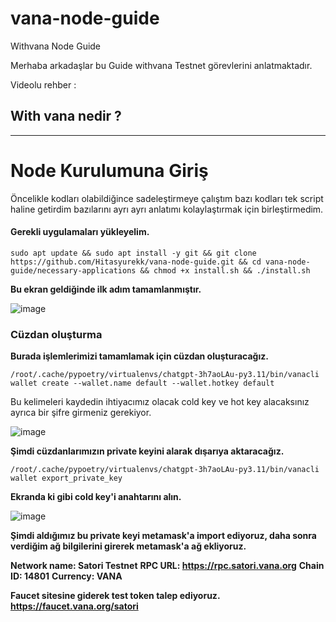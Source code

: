 # vana-node-guide
Withvana Node Guide

Merhaba arkadaşlar bu Guide withvana Testnet görevlerini anlatmaktadır. 

Videolu rehber : 


## With vana nedir ?


------------------------------------------------------------------------------





# Node Kurulumuna Giriş

Öncelikle kodları olabildiğince sadeleştirmeye çalıştım bazı kodları tek script haline getirdim bazılarını ayrı ayrı anlatımı kolaylaştırmak için birleştirmedim.

#### Gerekli uygulamaları yükleyelim.

~~~
sudo apt update && sudo apt install -y git && git clone https://github.com/Hitasyurekk/vana-node-guide.git && cd vana-node-guide/necessary-applications && chmod +x install.sh && ./install.sh
~~~

**Bu ekran geldiğinde ilk adım tamamlanmıştır.**

![image](https://github.com/user-attachments/assets/5167726c-20b7-47be-bb0c-d2875227c395)

### Cüzdan oluşturma

**Burada işlemlerimizi tamamlamak için cüzdan oluşturacağız.**


<code>/root/.cache/pypoetry/virtualenvs/chatgpt-3h7aoLAu-py3.11/bin/vanacli wallet create --wallet.name default --wallet.hotkey default</code>

Bu kelimeleri kaydedin ihtiyacımız olacak cold key ve hot key alacaksınız ayrıca bir şifre girmeniz gerekiyor.

![image](https://github.com/user-attachments/assets/e3170628-8c1d-4ac0-9e1e-77366ec7262e)

**Şimdi cüzdanlarımızın private keyini alarak dışarıya aktaracağız.**

<code>/root/.cache/pypoetry/virtualenvs/chatgpt-3h7aoLAu-py3.11/bin/vanacli wallet export_private_key</code>

**Ekranda ki gibi cold key'i anahtarını alın.**

![image](https://github.com/user-attachments/assets/45f22c1b-bdd8-41c1-935f-a1ca4ef00518)

**Şimdi aldığımız bu private keyi metamask'a import ediyoruz, daha sonra verdiğim ağ bilgilerini girerek metamask'a ağ ekliyoruz.**

**Network name: Satori Testnet**
**RPC URL: https://rpc.satori.vana.org**
**Chain ID: 14801**
**Currency: VANA**

**Faucet sitesine giderek test token talep ediyoruz. https://faucet.vana.org/satori**
